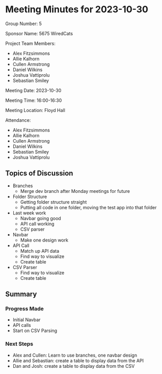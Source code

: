 # Meeting Minutes for 2023-10-30 

Group Number: 5

Sponsor Name: 5675 WiredCats 

Project Team Members:
- Alex Fitzsimmons
- Allie Kalhorn
- Cullen Armstrong
- Daniel Wilkins
- Joshua Vattiprolu
- Sebastian Smiley

Meeting Date: 2023-10-30 

Meeting Time: 16:00-16:30 

Meeting Location: Floyd Hall

Attendance:
- Alex Fitzsimmons
- Allie Kalhorn
- Cullen Armstrong
- Daniel Wilkins
- Sebastian Smiley
- Joshua Vattiprolu

## Topics of Discussion

- Branches
  - Merge dev branch after Monday meetings for future
- Folder Structure
  - Getting folder structure straight
  - Putting all code in one folder, moving the test app into that folder
- Last week work
  - Navbar going good
  - API call working
  - CSV parser 
- Navbar
  - Make one design work
- API Call
  - Match up API data
  - Find way to visualize
  - Create table
- CSV Parser
  - Find way to visualize
  - Create table

## Summary

### Progress Made 

- Initial Navbar
- API calls
- Start on CSV Parsing

### Next Steps 

- Alex and Cullen: Learn to use branches, one navbar design
- Allie and Sebastian: create a table to display data from the API
- Dan and Josh: create a table to display data from the CSV 
